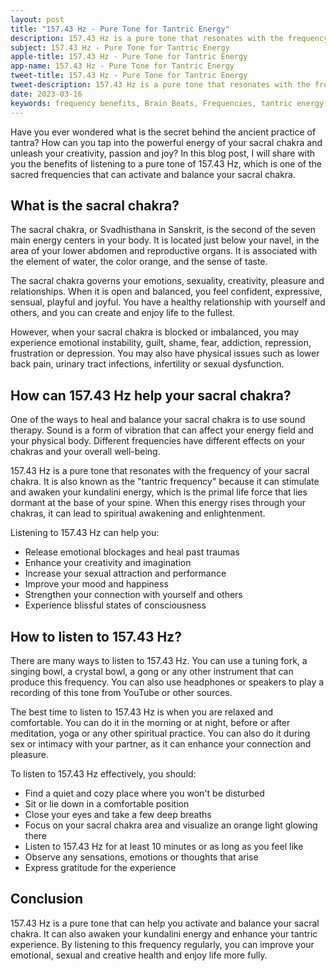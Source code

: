 ```yaml
---
layout: post
title: "157.43 Hz - Pure Tone for Tantric Energy"
description: 157.43 Hz is a pure tone that resonates with the frequency of your sacral chakra. It is also known as the "tantric frequency" because it can stimulate and awaken your kundalini energy, which is the primal life force that lies dormant at the base of your spine.
subject: 157.43 Hz - Pure Tone for Tantric Energy
apple-title: 157.43 Hz - Pure Tone for Tantric Energy
app-name: 157.43 Hz - Pure Tone for Tantric Energy
tweet-title: 157.43 Hz - Pure Tone for Tantric Energy
tweet-description: 157.43 Hz is a pure tone that resonates with the frequency of your sacral chakra. It is also known as the "tantric frequency" because it can stimulate and awaken your kundalini energy, which is the primal life force that lies dormant at the base of your spine.
date: 2023-03-16
keywords: frequency benefits, Brain Beats, Frequencies, tantric energy, 157.43 hz, pure tone, Brain wave entrainment, sound therapy
---
```


Have you ever wondered what is the secret behind the ancient practice of tantra? How can you tap into the powerful energy of your sacral chakra and unleash your creativity, passion and joy? In this blog post, I will share with you the benefits of listening to a pure tone of 157.43 Hz, which is one of the sacred frequencies that can activate and balance your sacral chakra.

## What is the sacral chakra?

The sacral chakra, or Svadhisthana in Sanskrit, is the second of the seven main energy centers in your body. It is located just below your navel, in the area of your lower abdomen and reproductive organs. It is associated with the element of water, the color orange, and the sense of taste.

The sacral chakra governs your emotions, sexuality, creativity, pleasure and relationships. When it is open and balanced, you feel confident, expressive, sensual, playful and joyful. You have a healthy relationship with yourself and others, and you can create and enjoy life to the fullest.

However, when your sacral chakra is blocked or imbalanced, you may experience emotional instability, guilt, shame, fear, addiction, repression, frustration or depression. You may also have physical issues such as lower back pain, urinary tract infections, infertility or sexual dysfunction.

## How can 157.43 Hz help your sacral chakra?

One of the ways to heal and balance your sacral chakra is to use sound therapy. Sound is a form of vibration that can affect your energy field and your physical body. Different frequencies have different effects on your chakras and your overall well-being.

157.43 Hz is a pure tone that resonates with the frequency of your sacral chakra. It is also known as the "tantric frequency" because it can stimulate and awaken your kundalini energy, which is the primal life force that lies dormant at the base of your spine. When this energy rises through your chakras, it can lead to spiritual awakening and enlightenment.

Listening to 157.43 Hz can help you:

- Release emotional blockages and heal past traumas
- Enhance your creativity and imagination
- Increase your sexual attraction and performance
- Improve your mood and happiness
- Strengthen your connection with yourself and others
- Experience blissful states of consciousness

## How to listen to 157.43 Hz?

There are many ways to listen to 157.43 Hz. You can use a tuning fork, a singing bowl, a crystal bowl, a gong or any other instrument that can produce this frequency. You can also use headphones or speakers to play a recording of this tone from YouTube or other sources.

The best time to listen to 157.43 Hz is when you are relaxed and comfortable. You can do it in the morning or at night, before or after meditation, yoga or any other spiritual practice. You can also do it during sex or intimacy with your partner, as it can enhance your connection and pleasure.

To listen to 157.43 Hz effectively, you should:

- Find a quiet and cozy place where you won't be disturbed
- Sit or lie down in a comfortable position
- Close your eyes and take a few deep breaths
- Focus on your sacral chakra area and visualize an orange light glowing there
- Listen to 157.43 Hz for at least 10 minutes or as long as you feel like
- Observe any sensations, emotions or thoughts that arise
- Express gratitude for the experience

## Conclusion

157.43 Hz is a pure tone that can help you activate and balance your sacral chakra. It can also awaken your kundalini energy and enhance your tantric experience. By listening to this frequency regularly, you can improve your emotional, sexual and creative health and enjoy life more fully.
